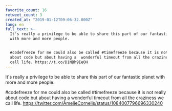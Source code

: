 ```yaml
---
favorite_count: 16
retweet_count: 3
created_at: "2019-01-12T09:06:32.000Z"
lang: en
full_text: >-
  It's really a privilege to be able to share this part of our fantastic planet
  with more and more people. 


  #codefreeze for me could also be called #timefreeze because it is not really
  about code but about having a  wonderful timeout from all the craziness we
  call life. https://t.co/D1NBh9IeOH
---
```


It's really a privilege to be able to share this part of our fantastic planet
with more and more people.

#codefreeze for me could also be called #timefreeze because it is not really
about code but about having a wonderful timeout from all the craziness we call
life. <https://twitter.com/AmelieCornelis/status/1084007796696330240>
